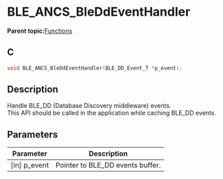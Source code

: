 # BLE\_ANCS\_BleDdEventHandler

**Parent topic:**[Functions](GUID-8C9E1D47-B753-4EBC-A021-73E42F908146.md)

## C

```c
void BLE_ANCS_BleDdEventHandler(BLE_DD_Event_T *p_event);
```

## Description

Handle BLE\_DD \(Database Discovery middleware\) events.<br />This API should be called in the application while caching BLE\_DD events.

## Parameters

|Parameter|Description|
|---------|-----------|
|\[in\] p\_event|Pointer to BLE\_DD events buffer.|

